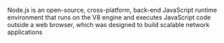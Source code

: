 Node.js is an open-source, cross-platform, back-end JavaScript runtime environment that runs on the V8 engine and executes JavaScript code outside a web browser, which was designed to build scalable network applications

